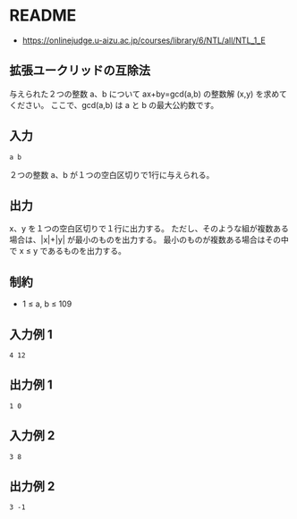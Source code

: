 # README
- <https://onlinejudge.u-aizu.ac.jp/courses/library/6/NTL/all/NTL_1_E>
## 拡張ユークリッドの互除法
与えられた２つの整数 a、b について ax+by=gcd(a,b) の整数解 (x,y) を求めてください。
ここで、gcd(a,b) は a と b の最大公約数です。
## 入力
```
a b
```

２つの整数 a、b が１つの空白区切りで1行に与えられる。
## 出力
x、y を１つの空白区切りで１行に出力する。
ただし、そのような組が複数ある場合は、|x|+|y| が最小のものを出力する。
最小のものが複数ある場合はその中で x ≤ y であるものを出力する。
## 制約
- 1 ≤ a, b ≤ 109
## 入力例 1
```
4 12
```
## 出力例 1
```
1 0
```
## 入力例 2
```
3 8
```
## 出力例 2
```
3 -1
```
